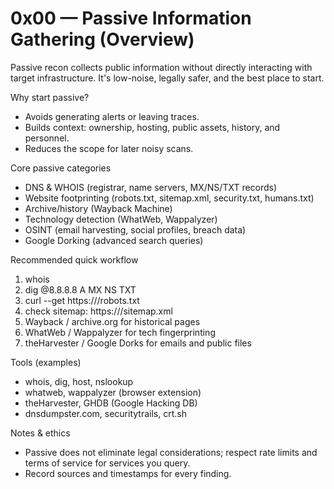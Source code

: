 # 0x00 — Passive Information Gathering (Overview)

Passive recon collects public information without directly interacting with target infrastructure. It's low-noise, legally safer, and the best place to start.

Why start passive?
- Avoids generating alerts or leaving traces.
- Builds context: ownership, hosting, public assets, history, and personnel.
- Reduces the scope for later noisy scans.

Core passive categories
- DNS & WHOIS (registrar, name servers, MX/NS/TXT records)
- Website footprinting (robots.txt, sitemap.xml, security.txt, humans.txt)
- Archive/history (Wayback Machine)
- Technology detection (WhatWeb, Wappalyzer)
- OSINT (email harvesting, social profiles, breach data)
- Google Dorking (advanced search queries)

Recommended quick workflow
1. whois <domain>
2. dig @8.8.8.8 <domain> A MX NS TXT
3. curl --get https://<domain>/robots.txt
4. check sitemap: https://<domain>/sitemap.xml
5. Wayback / archive.org for historical pages
6. WhatWeb / Wappalyzer for tech fingerprinting
7. theHarvester / Google Dorks for emails and public files

Tools (examples)
- whois, dig, host, nslookup
- whatweb, wappalyzer (browser extension)
- theHarvester, GHDB (Google Hacking DB)
- dnsdumpster.com, securitytrails, crt.sh

Notes & ethics
- Passive does not eliminate legal considerations; respect rate limits and terms of service for services you query.
- Record sources and timestamps for every finding.
